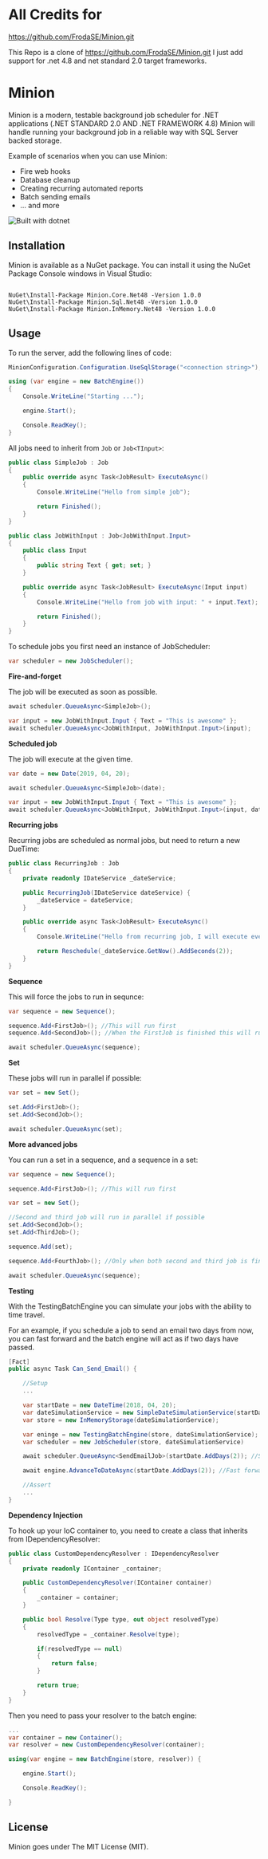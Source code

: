 # All Credits for 
https://github.com/FrodaSE/Minion.git

This Repo is a clone of https://github.com/FrodaSE/Minion.git I just add support for .net 4.8 and net standard 2.0 target frameworks.

# Minion

Minion is a modern, testable background job scheduler for .NET applications (.NET STANDARD 2.0  AND .NET FRAMEWORK 4.8)
Minion will handle running your background job in a reliable way with SQL Server backed storage.


Example of scenarios when you can use Minion:

* Fire web hooks
* Database cleanup
* Creating recurring automated reports
* Batch sending emails
* ... and more

![Built with dotnet](https://img.shields.io/badge/dynamic/json.svg?label=builtwithdot.net&url=https%3A%2F%2Fbuiltwithdot.net%2Fproject%2F111%2Fbadge_stats&query=%24.stats&colorB=green)

## Installation

Minion is available as a NuGet package. You can install it using the NuGet Package Console windows in Visual Studio:

```

NuGet\Install-Package Minion.Core.Net48 -Version 1.0.0
NuGet\Install-Package Minion.Sql.Net48 -Version 1.0.0
NuGet\Install-Package Minion.InMemory.Net48 -Version 1.0.0
```

## Usage

To run the server, add the following lines of code:

```c#
MinionConfiguration.Configuration.UseSqlStorage("<connection string>");

using (var engine = new BatchEngine())
{
    Console.WriteLine("Starting ...");

    engine.Start();

    Console.ReadKey();
}
```

All jobs need to inherit from `Job` or `Job<TInput>`:

```c#
public class SimpleJob : Job
{
    public override async Task<JobResult> ExecuteAsync()
    {
        Console.WriteLine("Hello from simple job");

        return Finished();
    }
}

public class JobWithInput : Job<JobWithInput.Input>
{
    public class Input
    {
        public string Text { get; set; }
    }

    public override async Task<JobResult> ExecuteAsync(Input input)
    {
        Console.WriteLine("Hello from job with input: " + input.Text);

        return Finished();
    }
}
```


To schedule jobs you first need an instance of JobScheduler:
```c#
var scheduler = new JobScheduler();
```

**Fire-and-forget**

The job will be executed as soon as possible.

```c#
await scheduler.QueueAsync<SimpleJob>();

var input = new JobWithInput.Input { Text = "This is awesome" };
await scheduler.QueueAsync<JobWithInput, JobWithInput.Input>(input);
```

**Scheduled job**

The job will execute at the given time.

```c#
var date = new Date(2019, 04, 20);

await scheduler.QueueAsync<SimpleJob>(date);

var input = new JobWithInput.Input { Text = "This is awesome" };
await scheduler.QueueAsync<JobWithInput, JobWithInput.Input>(input, date);
```

**Recurring jobs**

Recurring jobs are scheduled as normal jobs, but need to return a new DueTime:

```c#
public class RecurringJob : Job
{
    private readonly IDateService _dateService;

    public RecurringJob(IDateService dateService) {
        _dateService = dateService;
    }

    public override async Task<JobResult> ExecuteAsync()
    {
        Console.WriteLine("Hello from recurring job, I will execute every 2 seconds");

        return Reschedule(_dateService.GetNow().AddSeconds(2));
    }
}
```

**Sequence**

This will force the jobs to run in sequnce:

```c#
var sequence = new Sequence();

sequence.Add<FirstJob>(); //This will run first
sequence.Add<SecondJob>(); //When the FirstJob is finished this will run

await scheduler.QueueAsync(sequence);
```

**Set**

These jobs will run in parallel if possible:

```c#
var set = new Set();

set.Add<FirstJob>();
set.Add<SecondJob>();

await scheduler.QueueAsync(set);
```

**More advanced jobs**

You can run a set in a sequence, and a sequence in a set:

```c#
var sequence = new Sequence();

sequence.Add<FirstJob>(); //This will run first

var set = new Set();

//Second and third job will run in parallel if possible
set.Add<SecondJob>(); 
set.Add<ThirdJob>(); 

sequence.Add(set);

sequence.Add<FourthJob>(); //Only when both second and third job is finished, this will run

await scheduler.QueueAsync(sequence);
```

**Testing**

With the TestingBatchEngine you can simulate your jobs with the ability to time travel.

For an example, if you schedule a job to send an email two days from now, you can fast forward and the batch engine will act as if two days have passed.

```c#
[Fact]
public async Task Can_Send_Email() {

    //Setup
    ...

    var startDate = new DateTime(2018, 04, 20);
    var dateSimulationService = new SimpleDateSimulationService(startDate);
    var store = new InMemoryStorage(dateSimulationService);

    var eninge = new TestingBatchEngine(store, dateSimulationService);
    var scheduler = new JobScheduler(store, dateSimulationService)

    await scheduler.QueueAsync<SendEmailJob>(startDate.AddDays(2)); //Schedule job to two days from now

    await engine.AdvanceToDateAsync(startDate.AddDays(2)); //Fast forward to two days from now

    //Assert
    ...
}
```

**Dependency Injection**

To hook up your IoC container to, you need to create a class that inherits from IDependencyResolver:

```c#
public class CustomDependencyResolver : IDependencyResolver 
{
    private readonly IContainer _container;

    public CustomDependencyResolver(IContainer container) 
    {
        _container = container;
    }

    public bool Resolve(Type type, out object resolvedType)
    {
        resolvedType = _container.Resolve(type);

        if(resolvedType == null)
        {
            return false;    
        }

        return true;
    }
}
```

Then you need to pass your resolver to the batch engine:
```c#
...
var container = new Container();
var resolver = new CustomDependencyResolver(container);

using(var engine = new BatchEngine(store, resolver)) {

    engine.Start();

    Console.ReadKey();

}
```

## License

Minion goes under The MIT License (MIT).
